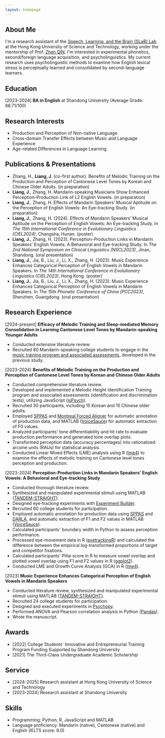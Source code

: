 ```yaml
---
layout: homepage
---
```


## About Me
I'm a research assistant of the <a href="https://slablab.weebly.com/" target="_blank">Speech, Learning, and the Brain (SLaB) Lab</a> at the Hong Kong University of Science and Technology, working under the mentorship of Prof. <a href="https://sites.google.com/site/qinzhenquentin/" target="_blank">Zhen QIN</a>. I'm interested in experimental phonetics, second/foreign language acquisition, and psycholinguistics. My current research uses psycholinguistic methods to examine how English lexical stress is perceptually learned and consolidated by second-language learners.

## Education
[2023-2024]  **BA in English** at Shandong University (Average Grade: 88.71/100)

## Research Interests
- Production and Perception of Non-native Language
- Cross-domain Transfer Effects between Music and Language Experience
- Age-related Differences in Language Learning

## Publications & Presentations
- Zhang, H., **Liang, J**. (co-first author). Benefits of Melodic Training on the Production and Perception of Cantonese Level Tones by Korean and Chinese Older Adults. (in preparation)
- **Liang, J.**, Zhang, H. Mandarin-speaking Musicians Show Enhanced Perception-Production Link of L2 English Vowels. (in preparation)
- **Liang, J.**, Zhang, H. Effects of Mandarin Speakers’ Musical Aptitude on the Perception of English Vowels: An
 Eye-tracking Study. (in preparation)
- **Liang, J.**, Zhang, H. (2024). Effects of Mandarin Speakers’ Musical Aptitude on the Perception of English Vowels: An
 Eye-tracking Study. In <em>The 15th International Conference in Evolutionary Linguistics (CIEL2024)</em>, Changsha, Hunan. (poster)
- **Liang, J.**, Zhang, H. (2023). Perception-Production Links in Mandarin Speakers' English Vowels: A Behavioral and Eye-tracking Study. In <em>The 2nd National Symposium on Clinical Linguistics (NSCL2023)</em>, Jinan, Shandong. (oral presentation)
- **Liang, J.**, Jia, B., Liu, J., Li, X., Zhang, H. (2023). Music Experience Enhances Categorical Perception of English Vowels in Mandarin Speakers. In <em>The 14th International Conference in Evolutionary Linguistics (CIEL2023)</em>, Hong Kong. (poster)
- **Liang, J.**, Jia, B., Liu, J., Li, X., Zhang, H. (2023). Music Experience Enhances Categorical Perception of English Vowels in Mandarin Speakers. In <em>The 15th Phonetic Conference of China (PCC2023)</em>, Shenzhen, Guangdong. (oral presentation)



## Research Experience
[2024-present] <strong>Efficacy of Melodic Training and Sleep-mediated Memory Consolidation in Learning Cantonese Level Tones by Mandarin-speaking Younger Adults</strong><br>
- Conducted extensive literature review.
- Recruited 80 Mandarin-speaking college students to engage in the <a href="#melodicTraining2023">music training program and associated assessments,</a> developed in the previous study.







[2023-2024] <strong>Benefits of Melodic Training on the Production and Perception of Cantonese Level Tones by Korean and Chinese Older Adults</strong> <br>
<ul>
    <li>Conducted comprehensive literature review.</li>
    <li id="melodicTraining2023">Developed and implemented a Melodic Height Identification Training program and associated assessments (identification and discrimination tests), utilizing JavaScript (<a href="https://www.jspsych.org/7.3/" target="_blank">jsPsych</a>).</li>
    <li>Recruited 30 participants, including 15 Korean and 15 Chinese older adults.</li>
    <li>Employed <a href="https://sppas.org/" target="_blank">SPPAS</a> and <a href="https://montreal-forced-aligner.readthedocs.io/en/latest/" target="_blank">Montreal Forced Aligner</a> for automatic annotation of production data, and MATLAB (<a href="https://phonetics.ucla.edu/voicesauce/" target="_blank">VoiceSauce</a>) for automatic extraction of F0 values.</li>
    <li>Analyzed participants' tone differentiability and hit rate to evaluate production performance and generated tone overlap plots.</li>
    <li>Transformed perception data (accuracy percentages) into rationalized arcsine units (RAUs) for statistical analysis.</li>
    <li>Conducted Linear Mixed Effects (LME) analysis using R (<a href="https://cran.r-project.org/web/packages/lme4/index.html" target="_blank">lme4</a>) to examine the effects of melodic training on Cantonese level tones perception and production.</li>
</ul>





[2023-2024] **Perception-Production Links in Mandarin Speakers' English Vowels: A Behavioral and Eye-tracking Study**<br>
- Conducted thorough literature review.
- Synthesized and manipulated experimental stimuli using MATLAB (<a href="https://ieeexplore.ieee.org/document/4518514" target="_blank">TANDEM-STRAIGHT</a>).
- Designed eye-tracking experiments with <a href="https://www.sr-research.com/experiment-builder/" target="_blank">Experiment Builder</a>. 
- Recruited 60 college students for participation.
- Employed automatic annotation for production data using <a href="https://sppas.org/" target="_blank">SPPAS</a> and <a href="http://darla.dartmouth.edu/index" target="_blank">DARLA</a>, and automatic extraction of F1 and F2 values in MATLAB (<a href="https://phonetics.ucla.edu/voicesauce/" target="_blank">VoiceSauce</a>).
- Calculated participants' boundary width in Python to assess perception performance.
- Processed eye-movement data in R (<a href="http://www.eyetracking-r.com/" target="_blank">eyetrackingR</a>) and calculated the difference between the empirical log-transformed proportions of target and competitor fixations.
- Calculated participants' Pillai score in R to measure vowel overlap and plotted vowel overlap using F1 and F2 values in R (<a href="https://ggplot2.tidyverse.org/" target="_blank">ggplot2</a>).
- Conducted LME and Growth Curve Analysis (GCA) in R (<a href="https://cran.r-project.org/web/packages/lme4/index.html" target="_blank">lme4</a>).



[2023] **Music Experience Enhances Categorical Perception of English Vowels in Mandarin Speakers**
- Conducted literature review, synthesized and manipulated experimental stimuli using MATLAB (<a href="https://ieeexplore.ieee.org/document/4518514" target="_blank">TANDEM-STRAIGHT</a>).
- Recruited 24 college students for participation.
- Designed and executed experiments in <a href="https://www.psychopy.org/" target="_blank">Psychopy</a>.
- Performed ANOVA and Pearson correlation analysis in Python (<a href="https://pypi.org/project/pandas/" target="_blank">Pandas</a>).
- Wrote the manuscript.









## Awards
- [2022] College Students' Innovative and Entrepreneurial Training Program Funding Supported by Shandong University
- [2021] The Third-Class Undergraduate Academic Scholarship











## Service
- [2024-2025] Research assistant at Hong Kong University of Science and Technology
- [2023-2024] Research assistant at Shandong University


## Skills
- Programming: Python, R, JavaScript and MATLAB
- Language proficiency: Mandarin (native), Cantonese (native) and English (IELTS score: 8.0)



